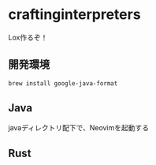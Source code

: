 # craftinginterpreters

Lox作るぞ！

## 開発環境

```bash
brew install google-java-format
```

## Java

javaディレクトリ配下で、Neovimを起動する

## Rust
